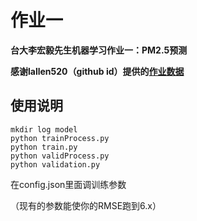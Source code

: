 # 作业一

**台大李宏毅先生机器学习作业一：PM2.5预测**

**感谢lallen520（github id）提供的[作业数据](https://github.com/Iallen520/lhy_DL_Hw)**

## 使用说明

```
mkdir log model
python trainProcess.py
python train.py
python validProcess.py
python validation.py
```

在config.json里面调训练参数

（现有的参数能使你的RMSE跑到6.x）

